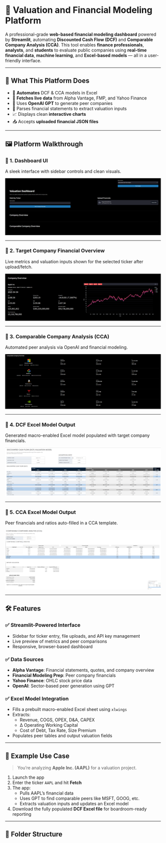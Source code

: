 # 💼 Valuation and Financial Modeling Platform

A professional-grade **web-based financial modeling dashboard** powered by **Streamlit**, automating **Discounted Cash Flow (DCF)** and **Comparable Company Analysis (CCA)**. This tool enables **finance professionals**, **analysts**, and **students** to evaluate public companies using **real-time financial data**, **machine learning**, and **Excel-based models** — all in a user-friendly interface.

---

## 🎯 What This Platform Does

- 🔄 **Automates** DCF & CCA models in Excel  
- 📡 **Fetches live data** from Alpha Vantage, FMP, and Yahoo Finance  
- 🧠 Uses **OpenAI GPT** to generate peer companies  
- 🧾 Parses financial statements to extract valuation inputs  
- 📈 Displays clean **interactive charts**  
- 📤 Accepts **uploaded financial JSON files**  

---

## 🖼️ Platform Walkthrough

### 📌 1. Dashboard UI  
A sleek interface with sidebar controls and clean visuals.

![UI Screenshot](images/ui_screenshot.png)

---

### 📌 2. Target Company Financial Overview  
Live metrics and valuation inputs shown for the selected ticker after upload/fetch.

![Company Data](images/target_company_data.png)

---

### 📌 3. Comparable Company Analysis (CCA)  
Automated peer analysis via OpenAI and financial modeling.

![Peer Comparison](images/cca_display.png)

---

### 📌 4. DCF Excel Model Output  
Generated macro-enabled Excel model populated with target company financials.

![DCF Excel](images/dcf_excel_output.png)

---

### 📌 5. CCA Excel Model Output  
Peer financials and ratios auto-filled in a CCA template.

![CCA Excel](images/cca_excel_output.png)

---

## 🛠️ Features

### ✅ Streamlit-Powered Interface
- Sidebar for ticker entry, file uploads, and API key management  
- Live preview of metrics and peer comparisons  
- Responsive, browser-based dashboard  

### ✅ Data Sources
- **Alpha Vantage**: Financial statements, quotes, and company overview  
- **Financial Modeling Prep**: Peer company financials  
- **Yahoo Finance**: OHLC stock price data  
- **OpenAI**: Sector-based peer generation using GPT  

### ✅ Excel Model Integration
- Fills a prebuilt macro-enabled Excel sheet using `xlwings`  
- Extracts:  
  - Revenue, COGS, OPEX, D&A, CAPEX  
  - Δ Operating Working Capital  
  - Cost of Debt, Tax Rate, Size Premium  
- Populates peer tables and output valuation fields  

---

## 🧠 Example Use Case

> You’re analyzing **Apple Inc. (AAPL)** for a valuation project.

1. Launch the app  
2. Enter the ticker `AAPL` and hit **Fetch**  
3. The app:  
   - Pulls AAPL’s financial data  
   - Uses GPT to find comparable peers like MSFT, GOOG, etc.  
   - Extracts valuation inputs and updates an Excel model  
4. Download the fully populated **DCF Excel file** for boardroom-ready reporting  

---

## 📁 Folder Structure

